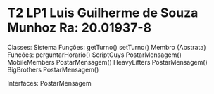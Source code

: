 # T2 LP1 Luis Guilherme de Souza Munhoz Ra: 20.01937-8

Classes:
    Sistema
        Funções:
            getTurno()
            setTurno()
    Membro (Abstrata)
        Funções:
            perguntarHorario()
    ScriptGuys
        PostarMensagem()
    MobileMembers
        PostarMensagem()
    HeavyLifters
        PostarMensagem()
    BigBrothers
        PostarMensagem()

Interfaces:
    PostarMensagem
